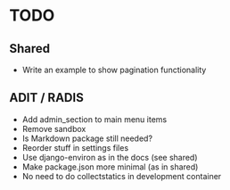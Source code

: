 # TODO

## Shared

- Write an example to show pagination functionality

## ADIT / RADIS

- Add admin_section to main menu items
- Remove sandbox
- Is Markdown package still needed?
- Reorder stuff in settings files
- Use django-environ as in the docs (see shared)
- Make package.json more minimal (as in shared)
- No need to do collectstatics in development container
